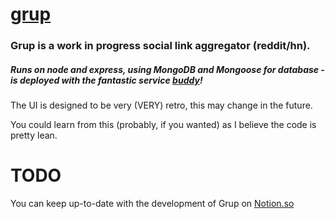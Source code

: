 # [grup](http://grup.chat)

### Grup is a work in progress social link aggregator (reddit/hn).

##### Runs on node and express, using MongoDB and Mongoose for database - is deployed with the fantastic service [buddy](http://buddy.works)!

The UI is designed to be very (VERY) retro, this may change in the future.

You could learn from this (probably, if you wanted) as I believe the code is pretty lean.

# TODO
You can keep up-to-date with the development of Grup on [Notion.so](https://www.notion.so/Grup-db66c03ba4fb496e987048cd3811627d)
